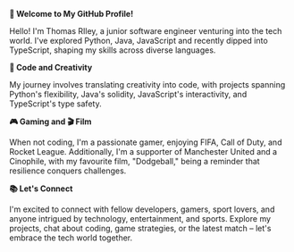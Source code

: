 **👋 Welcome to My GitHub Profile!**

Hello! I'm Thomas RIley, a junior software engineer venturing into the tech world. I've explored Python, Java, JavaScript and recently dipped into TypeScript, shaping my skills across diverse languages.

**🚀 Code and Creativity**

My journey involves translating creativity into code, with projects spanning Python's flexibility, Java's solidity, JavaScript's interactivity, and TypeScript's type safety.

**🎮 Gaming and 🎬 Film**

When not coding, I'm a passionate gamer, enjoying FIFA, Call of Duty, and Rocket League. Additionally, I'm a supporter of Manchester United and a Cinophile, with my favourite film, "Dodgeball," being a reminder that resilience conquers challenges.

**📚 Let's Connect**

I'm excited to connect with fellow developers, gamers, sport lovers, and anyone intrigued by technology, entertainment, and sports. Explore my projects, chat about coding, game strategies, or the latest match – let's embrace the tech world together.

<!---
TRiley1/TRiley1 is a ✨ special ✨ repository because its `README.md` (this file) appears on your GitHub profile.
You can click the Preview link to take a look at your changes.
--->
